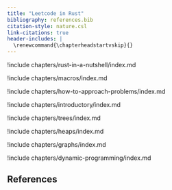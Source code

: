 ```yaml
---
title: "Leetcode in Rust"
bibliography: references.bib
citation-style: nature.csl
link-citations: true
header-includes: |
  \renewcommand{\chapterheadstartvskip}{}
---
```


!include chapters/rust-in-a-nutshell/index.md

!include chapters/macros/index.md

!include chapters/how-to-approach-problems/index.md

!include chapters/introductory/index.md

!include chapters/trees/index.md

!include chapters/heaps/index.md

!include chapters/graphs/index.md

!include chapters/dynamic-programming/index.md

## References

